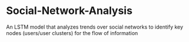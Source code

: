 # Social-Network-Analysis
An LSTM model that analyzes trends over social networks to identify key nodes (users/user clusters) for the flow of information
